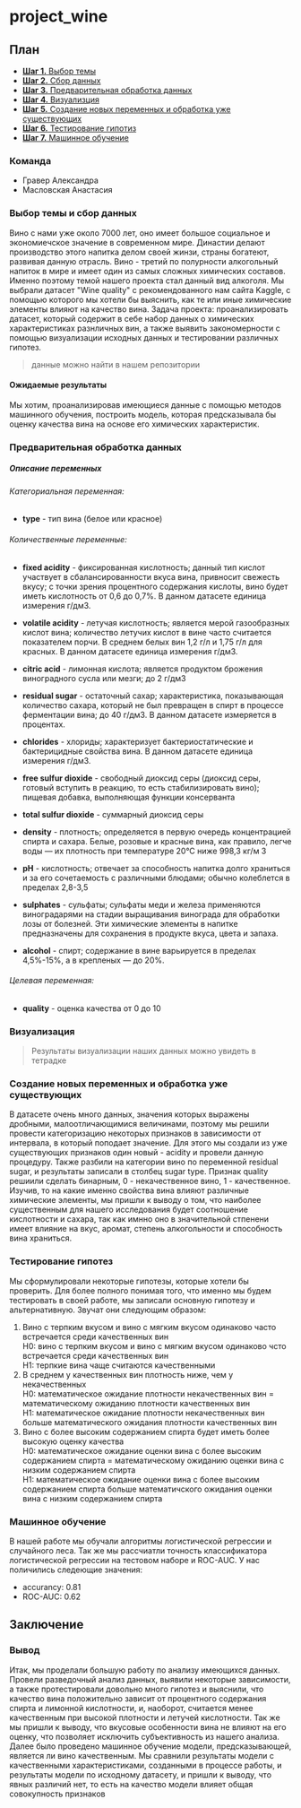# project_wine

## План 
- [**Шаг 1.** Выбор темы](https://github.com/sashagrr/project_wine#%D0%B2%D1%8B%D0%B1%D0%BE%D1%80-%D1%82%D0%B5%D0%BC%D1%8B-%D0%B8-%D1%81%D0%B1%D0%BE%D1%80-%D0%B4%D0%B0%D0%BD%D0%BD%D1%8B%D1%85)
- [**Шаг 2.** Сбор данных](https://github.com/sashagrr/project_wine#%D0%B2%D1%8B%D0%B1%D0%BE%D1%80-%D1%82%D0%B5%D0%BC%D1%8B-%D0%B8-%D1%81%D0%B1%D0%BE%D1%80-%D0%B4%D0%B0%D0%BD%D0%BD%D1%8B%D1%85)
- [**Шаг 3.** Предварительная обработка данных](https://github.com/sashagrr/project_wine#%D0%BF%D1%80%D0%B5%D0%B4%D0%B2%D0%B0%D1%80%D0%B8%D1%82%D0%B5%D0%BB%D1%8C%D0%BD%D0%B0%D1%8F-%D0%BE%D0%B1%D1%80%D0%B0%D0%B1%D0%BE%D1%82%D0%BA%D0%B0-%D0%B4%D0%B0%D0%BD%D0%BD%D1%8B%D1%85)
- [**Шаг 4.** Визуализция](https://github.com/sashagrr/project_wine#%D0%B2%D0%B8%D0%B7%D1%83%D0%B0%D0%BB%D0%B8%D0%B7%D0%B0%D1%86%D0%B8%D1%8F)
- [**Шаг 5.** Создание новых переменных и обработка уже существующих](https://github.com/sashagrr/project_wine#%D1%81%D0%BE%D0%B7%D0%B4%D0%B0%D0%BD%D0%B8%D0%B5-%D0%BD%D0%BE%D0%B2%D1%8B%D1%85-%D0%BF%D0%B5%D1%80%D0%B5%D0%BC%D0%B5%D0%BD%D0%BD%D1%8B%D1%85-%D0%B8-%D0%BE%D0%B1%D1%80%D0%B0%D0%B1%D0%BE%D1%82%D0%BA%D0%B0-%D1%83%D0%B6%D0%B5-%D1%81%D1%83%D1%89%D0%B5%D1%81%D1%82%D0%B2%D1%83%D1%8E%D1%89%D0%B8%D1%85)
- [**Шаг 6.** Тестирование гипотиз](https://github.com/sashagrr/project_wine#%D1%82%D0%B5%D1%81%D1%82%D0%B8%D1%80%D0%BE%D0%B2%D0%B0%D0%BD%D0%B8%D0%B5-%D0%B3%D0%B8%D0%BF%D0%BE%D1%82%D0%B5%D0%B7)
- [**Шаг 7.** Машинное обучение](https://github.com/sashagrr/project_wine#%D0%BC%D0%B0%D1%88%D0%B8%D0%BD%D0%BD%D0%BE%D0%B5-%D0%BE%D0%B1%D1%83%D1%87%D0%B5%D0%BD%D0%B8%D0%B5)

### Команда
- Гравер Александра 
- Масловская Анастасия
 
### Выбор темы и сбор данных
Вино с нами уже около 7000 лет, оно имеет большое социальное и экономиечское значение в современном мире. Династии делают производство этого напитка делом своей жинзи, страны богатеют, развивая данную отрасль. Вино - третий по полурности алкогольный напиток в мире и имеет один из самых сложных химических составов. Именно поэтому темой нашего проекта стал данный вид алкоголя. 
Мы выбрали датасет "Wine quality" с рекомендованного нам сайта Kaggle, с помощью которого мы хотели бы выяснить, как те или иные химические элементы влияют на качество вина. 
Задача проекта: проанализировать датасет, который содержит в себе набор данных о химических характеристиках разнличных вин, а также выявить закономерности с помощью визуализации исходных данных и тестировании различных гипотез. 
> данные можно найти в нашем репозитории

#### Ожидаемые результаты
Мы хотим, проанализировав имеющиеся данные с помощью методов машинного обучения, построить модель, которая предсказывала бы оценку качества вина на основе его химических характеристик. 

### Предварительная обработка данных

##### Описание переменных

###### Категориальная переменная: 

- __type__ - тип вина (белое или красное)

###### Количественные переменные: 

- __fixed acidity__ - фиксированная кислотность; данный тип кислот участвует в сбалансированности вкуса вина, привносит свежесть вкусу; с точки зрения процентного содержания кислоты, вино будет иметь кислотность от 0,6 до 0,7%. В данном датасете единица измерения г/дм3.

- __volatile acidity__ - летучая кислотность; является мерой газообразных кислот вина; количество летучих кислот в вине часто считается показателем порчи. В среднем белых вин 1,2 г/л и 1,75 г/л для красных. В данном датасете единица измерения г/дм3.

- __citric acid__	- лимонная кислота; является продуктом брожения виноградного сусла или мезги; до 2 г/дм3

- __residual sugar__ - остаточный сахар; характеристика, показывающая количество сахара, который не был превращен в спирт в процессе ферментации вина; до 40 г/дм3. В данном датасете измеряется в процентах.

- __chlorides__ - хлориды; характеризует бактериостатические и бактерицидные свойства вина. В данном датасете единица измерения г/дм3.

- __free sulfur dioxide__	- свободный диоксид серы (диоксид серы, готовый вступить в реакцию, то есть стабилизировать вино); пищевая добавка, выполняющая функции консерванта

- __total sulfur dioxide__ -  суммарный диоксид серы

- __density__	- плотность; определяется в первую очередь концентрацией спирта и сахара. Белые, розовые и красные вина, как правило, легче воды — их плотность при температуре 20°С ниже 998,3 кг/м 3

- __pH__ - кислотность; отвечает за способность напитка долго храниться и за его сочетаемость с различными блюдами; обычно колеблется в пределах 2,8-3,5

- __sulphates__ - сульфаты; сульфаты меди и железа применяются виноградарями на стадии выращивания винограда для обработки лозы от болезней. Эти химические элементы в напитке предназначены для сохранения в продукте вкуса, цвета и запаха.

- __alcohol__	- спирт; содержание в вине варьируется в пределах 4,5%-15%, а в крепленых — до 20%. 

###### Целевая переменная:

- __quality__ - оценка качества от 0 до 10

### Визуализация
> Результаты визуализации наших данных можно увидеть в тетрадке 

### Создание новых переменных и обработка уже существующих
В датасете очень много данных, значения которых выражены дробными, малоотличающимися величинами, поэтому мы решили провести категоризацию некоторых признаков в зависимости от интервала, в который поподает значение. Для этого мы создали из уже существующих признаков один новый - acidity и провели данную процедуру. Также разбили на категории вино по переменной residual sugar, и результаты записали в столбец sugar type. Признак quality решиили сделать бинарным, 0 - некачественное вино, 1 - качественное. 
Изучив, то на какие именно свойства вина влияют различные химические элементы, мы пришли к выводу о том, что наиболее существенным для нашего исследования будет соотношение кислотности и сахара, так как имнно оно в значительной стпенени имеет влияние на вкус, аромат, степень алкогольности и способность вина храниться.

### Тестирование гипотез

Мы сформулировали некоторые гипотезы, которые хотели бы проверить.  Для более полного понимая того, что именно мы будем тестировать в своей работе, мы записали основную гипотезу и альтернативную. Звучат они следующим образом: 

1. Вино с терпким вкусом и вино с мягким вкусом одинаково часто встречается среди качественных вин  
 H0: вино с терпким вкусом и вино с мягким вкусом одинаково чсто встречается среди качественных вин  
 H1: терпкие вина чаще считаются качественными  
3. В среднем у качественных вин плотность ниже, чем у некачественных  
 H0: математическое ожидание плотности некачественных вин = математическому ожиданию плотности качественных вин  
 H1: математическое ожидание плотности некачественных вин больше математического ожидания плотности качественных вин  
3. Вино с более высоким содержанием спирта будет иметь более высокую оценку качества  
 H0: математическое ожидание оценки вина с более высоким содержанием спирта = математическому ожиданию оценки вина с низким содержанием спирта  
 H1: математическое ожидание оценки вина с более высоким содержанием спирта больше математичского ожидания оценки вина с низким содержанием спирта  

### Машинное обучение
В нашей работе мы обучали алгоритмы логистической регрессии и случайного леса. 
Так же мы рассчиатли точность классификатора логистической регрессии на тестовом наборе и ROC-AUC. У нас поличились следеющие значения:
 - accurancy: 0.81
 - ROC-AUC: 0.62

## Заключение

### Вывод
Итак, мы проделали большую работу по анализу имеющихся данных. Провели разведочный анализ данных, выявили некоторые зависимости, а также протестировали довольно  много гипотез и выяснили, что качество вина положительно зависит от процентного содержания спирта и лимонной кислотности, и, наоборот, считается менее качественным при высокой плотности и летучей кислотности. Так же мы пришли к выводу, что вкусовые особенности вина не влияют на его оценку, что позволяет  исключить субъективность из нашего анализа. Далее было проведено машинное обучение модели, предсказывающей, является ли вино качественным. Мы сравнили результаты модели с качественными характеристиками, созданными в процессе работы, и результаты модели по исходному датасету, и пришли к выводу, что явных различий нет, то есть на качество модели влияет общая совокупность признаков
